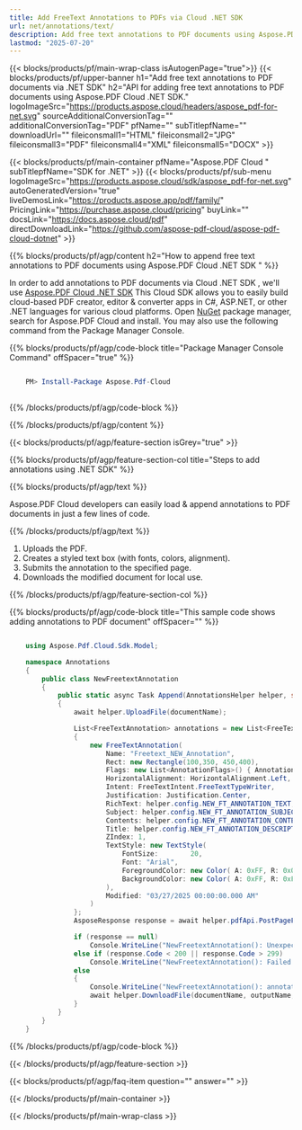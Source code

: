 ```yaml
---
title: Add FreeText Annotations to PDFs via Cloud .NET SDK
url: net/annotations/text/
description: Add free text annotations to PDF documents using Aspose.PDF Cloud .NET SDK.
lastmod: "2025-07-20"
---
```


{{< blocks/products/pf/main-wrap-class isAutogenPage="true">}}
{{< blocks/products/pf/upper-banner h1="Add free text annotations to PDF documents via .NET SDK" h2="API for adding free text annotations to PDF documents using Aspose.PDF Cloud .NET SDK." logoImageSrc="https://products.aspose.cloud/headers/aspose_pdf-for-net.svg" sourceAdditionalConversionTag="" additionalConversionTag="PDF" pfName="" subTitlepfName="" downloadUrl="" fileiconsmall1="HTML" fileiconsmall2="JPG" fileiconsmall3="PDF" fileiconsmall4="XML" fileiconsmall5="DOCX" >}}

{{< blocks/products/pf/main-container pfName="Aspose.PDF Cloud " subTitlepfName="SDK for .NET" >}}
{{< blocks/products/pf/sub-menu logoImageSrc="https://products.aspose.cloud/sdk/aspose_pdf-for-net.svg"
autoGeneratedVersion="true"
liveDemosLink="https://products.aspose.app/pdf/family/" PricingLink="https://purchase.aspose.cloud/pricing" buyLink="" docsLink="https://docs.aspose.cloud/pdf"  directDownloadLink="https://github.com/aspose-pdf-cloud/aspose-pdf-cloud-dotnet" >}}

{{% blocks/products/pf/agp/content h2="How to append free text annotations to PDF documents using Aspose.PDF Cloud .NET SDK " %}}

 In order to add annotations to PDF documents via Cloud .NET SDK , we'll use
 [Aspose.PDF Cloud .NET SDK](https://products.aspose.cloud/pdf/net/)
 This Cloud SDK allows you to easily build cloud-based PDF creator, editor & converter apps in C#, ASP.NET, or other .NET languages for various cloud platforms. Open
 [NuGet](https://www.nuget.org/packages/Aspose.Pdf-Cloud)
 package manager, search for
 Aspose.PDF Cloud
 and install. You may also use the following command from the Package Manager Console.

{{% blocks/products/pf/agp/code-block title="Package Manager Console Command" offSpacer="true" %}}

```powershell

    PM> Install-Package Aspose.Pdf-Cloud
     
```

{{% /blocks/products/pf/agp/code-block %}}

{{% /blocks/products/pf/agp/content %}}

{{< blocks/products/pf/agp/feature-section isGrey="true" >}}

{{% blocks/products/pf/agp/feature-section-col title="Steps to add annotations using .NET SDK" %}}

{{% blocks/products/pf/agp/text %}}

 Aspose.PDF Cloud developers can easily load & append annotations to PDF documents in just a few lines of code.

{{% /blocks/products/pf/agp/text %}}

1. Uploads the PDF.
1. Creates a styled text box (with fonts, colors, alignment).
1. Submits the annotation to the specified page.
1. Downloads the modified document for local use.

{{% /blocks/products/pf/agp/feature-section-col %}}

{{% blocks/products/pf/agp/code-block title="This sample code shows adding annotations to PDF document" offSpacer="" %}}

```cs

    using Aspose.Pdf.Cloud.Sdk.Model;

    namespace Annotations
    {
        public class NewFreetextAnnotation
        {
            public static async Task Append(AnnotationsHelper helper, string documentName, int pageNumber, string outputName, string remoteFolder)
            {
                await helper.UploadFile(documentName);

                List<FreeTextAnnotation> annotations = new List<FreeTextAnnotation>
                {
                    new FreeTextAnnotation(
                        Name: "Freetext_NEW_Annotation",
                        Rect: new Rectangle(100,350, 450,400),
                        Flags: new List<AnnotationFlags>() { AnnotationFlags.Default },
                        HorizontalAlignment: HorizontalAlignment.Left,
                        Intent: FreeTextIntent.FreeTextTypeWriter,
                        Justification: Justification.Center,
                        RichText: helper.config.NEW_FT_ANNOTATION_TEXT,
                        Subject: helper.config.NEW_FT_ANNOTATION_SUBJECT,
                        Contents: helper.config.NEW_FT_ANNOTATION_CONTENTS,
                        Title: helper.config.NEW_FT_ANNOTATION_DESCRIPTION,
                        ZIndex: 1,
                        TextStyle: new TextStyle(
                            FontSize:        20,
                            Font: "Arial",
                            ForegroundColor: new Color( A: 0xFF, R: 0x00, G: 0xFF, B: 0x00),
                            BackgroundColor: new Color( A: 0xFF, R: 0xFF, G: 0x00, B: 0x00)
                        ),
                        Modified: "03/27/2025 00:00:00.000 AM"
                    )
                };
                AsposeResponse response = await helper.pdfApi.PostPageFreeTextAnnotationsAsync(documentName, pageNumber, annotations, folder: remoteFolder);

                if (response == null)
                    Console.WriteLine("NewFreetextAnnotation(): Unexpected error!");
                else if (response.Code < 200 || response.Code > 299)
                    Console.WriteLine("NewFreetextAnnotation(): Failed to append text annotation to the document.");
                else
                {
                    Console.WriteLine("NewFreetextAnnotation(): annotations '{0}' added to the document '{1}.", helper.config.NEW_FT_ANNOTATION_TEXT, documentName);
                    await helper.DownloadFile(documentName, outputName, "add_text_annotation_");
                }
            }
        }
    }
```

{{% /blocks/products/pf/agp/code-block %}}

{{< /blocks/products/pf/agp/feature-section >}}

{{< blocks/products/pf/agp/faq-item question="" answer="" >}}

{{< /blocks/products/pf/main-container >}}

{{< /blocks/products/pf/main-wrap-class >}}


